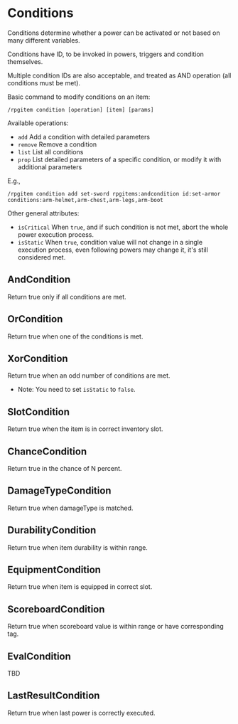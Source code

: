 # Conditions

Conditions determine whether a power can be activated or not based on many different variables.

Conditions have ID, to be invoked in powers, triggers and condition themselves.

Multiple condition IDs are also acceptable, and treated as AND operation (all conditions must be met).

Basic command to modify conditions on an item:

```
/rpgitem condition [operation] [item] [params]
```

Available operations:

- `add` Add a condition with detailed parameters
- `remove` Remove a condition
- `list` List all conditions
- `prop` List detailed parameters of a specific condition, or modify it with additional parameters

E.g.,

```
/rpgitem condition add set-sword rpgitems:andcondition id:set-armor conditions:arm-helmet,arm-chest,arm-legs,arm-boot
```

Other general attributes:

- `isCritical` When `true`, and if such condition is not met, abort the whole power execution process.
- `isStatic` When `true`, condition value will not change in a single execution process, even following powers may change it, it's still considered met.

## AndCondition

Return true only if all conditions are met.

## OrCondition

Return true when one of the conditions is met.

## XorCondition

Return true when an odd number of conditions are met.

* Note: You need to set `isStatic` to `false`.

## SlotCondition

Return true when the item is in correct inventory slot.

## ChanceCondition

Return true in the chance of N percent.

## DamageTypeCondition

Return true when damageType is matched.

## DurabilityCondition

Return true when item durability is within range.

## EquipmentCondition

Return true when item is equipped in correct slot.

## ScoreboardCondition

Return true when scoreboard value is within range or have corresponding tag.

## EvalCondition

TBD

## LastResultCondition

Return true when last power is correctly executed.
